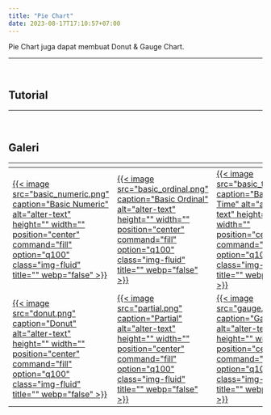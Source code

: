 ```yaml
---
title: "Pie Chart"
date: 2023-08-17T17:10:57+07:00
---
```


<style>
table th:first-of-type {
    width: 33.3%;
}
table th:nth-of-type(2) {
    width: 33.3%;
}
table th:nth-of-type(3) {
    width: 33.3%;
}
</style>

Pie Chart juga dapat membuat Donut & Gauge Chart.

<hr>
<br>

## Tutorial

<hr>
<br>

## Galeri

| <div style="width:30%"></div>                                                                                                                                                                                | <div style="width:30%"></div>                                                                                                                                                                                | <div style="width:30%"></div>                                                                                                                                                                       |
| ------------------------------------------------------------------------------------------------------------------------------------------------------------------------------------------------------------ | ------------------------------------------------------------------------------------------------------------------------------------------------------------------------------------------------------------ | --------------------------------------------------------------------------------------------------------------------------------------------------------------------------------------------------- |
| [{{< image src="basic_numeric.png" caption="Basic Numeric" alt="alter-text" height="" width="" position="center" command="fill" option="q100" class="img-fluid" title=""  webp="false" >}}](1_basic_numeric) | [{{< image src="basic_ordinal.png" caption="Basic Ordinal" alt="alter-text" height="" width="" position="center" command="fill" option="q100" class="img-fluid" title=""  webp="false" >}}](2_basic_ordinal) | [{{< image src="basic_time.png" caption="Basic Time" alt="alter-text" height="" width="" position="center" command="fill" option="q100" class="img-fluid" title=""  webp="false" >}}](3_basic_time) |
| [{{< image src="donut.png" caption="Donut" alt="alter-text" height="" width="" position="center" command="fill" option="q100" class="img-fluid" title=""  webp="false" >}}](4_donut)                         | [{{< image src="partial.png" caption="Partial" alt="alter-text" height="" width="" position="center" command="fill" option="q100" class="img-fluid" title=""  webp="false" >}}](5_partial)                   | [{{< image src="gauge.png" caption="Gauge" alt="alter-text" height="" width="" position="center" command="fill" option="q100" class="img-fluid" title=""  webp="false" >}}](6_gauge)                |

<br>
